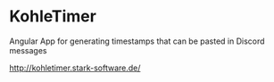 # KohleTimer

Angular App for generating timestamps that can be pasted in Discord messages

http://kohletimer.stark-software.de/
